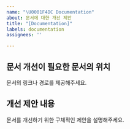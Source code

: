 ```yaml
---
name: "\U0001F4DC Documentation"
about: 문서에 대한 개선 제안
title: "[Documentation]"
labels: documentation
assignees: ''

---
```


## 문서 개선이 필요한 문서의 위치
문서의 링크나 경로를 제공해주세요.

## 개선 제안 내용
문서를 개선하기 위한 구체적인 제안을 설명해주세요.
